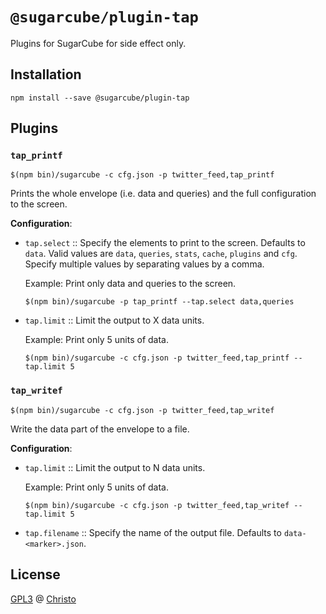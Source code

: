 # `@sugarcube/plugin-tap`

Plugins for SugarCube for side effect only.

## Installation

```shell
npm install --save @sugarcube/plugin-tap
```

## Plugins

### `tap_printf`

```shell
$(npm bin)/sugarcube -c cfg.json -p twitter_feed,tap_printf
```

Prints the whole envelope (i.e. data and queries) and the full configuration
to the screen.

**Configuration**:

- `tap.select` :: Specify the elements to print to the screen. Defaults to
  `data`. Valid values are `data`, `queries`, `stats`, `cache`, `plugins` and
  `cfg`. Specify multiple values by separating values by a comma.

  Example: Print only data and queries to the screen.

  `$(npm bin)/sugarcube -p tap_printf --tap.select data,queries`

- `tap.limit` :: Limit the output to X data units.

   Example: Print only 5 units of data.

   `$(npm bin)/sugarcube -c cfg.json -p twitter_feed,tap_printf --tap.limit 5`

### `tap_writef`

```shell
$(npm bin)/sugarcube -c cfg.json -p twitter_feed,tap_writef
```

Write the data part of the envelope to a file.

**Configuration**:

- `tap.limit` :: Limit the output to N data units.

   Example: Print only 5 units of data.

   `$(npm bin)/sugarcube -c cfg.json -p twitter_feed,tap_writef --tap.limit 5`

- `tap.filename` :: Specify the name of the output file. Defaults to
  `data-<marker>.json`.

## License

[GPL3](./LICENSE) @ [Christo](christo@cryptodrunks.net)
